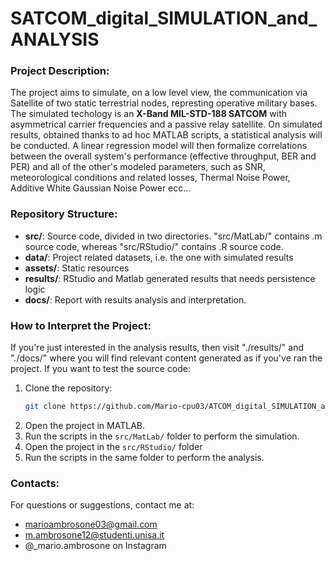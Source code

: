 # SATCOM_digital_SIMULATION_and_ANALYSIS


### Project Description:
The project aims to simulate, on a low level view, the communication via Satellite of two static terrestrial nodes, represting operative military bases.
The simulated techology is an **X-Band MIL-STD-188 SATCOM** with asymmetrical carrier frequencies and a passive relay satellite.
On simulated results, obtained thanks to ad hoc MATLAB scripts, a statistical analysis  will be conducted.
A linear regression model will then formalize correlations between the overall system's performance (effective throughput, BER and PER) and all of the other's modeled parameters, such as SNR, meteorological conditions and related losses, Thermal Noise Power, Additive White Gaussian Noise Power ecc... 


### Repository Structure:
- **src/**: Source code, divided in two directories. "src/MatLab/" contains .m source code, whereas "src/RStudio/" contains .R source code.
- **data/**: Project related datasets, i.e. the one with simulated results
- **assets/**: Static resources
- **results/**: RStudio and Matlab generated results that needs persistence logic
- **docs/**: Report with results analysis and interpretation.
 

### How to Interpret the Project:
If you're just interested in the analysis results, then visit "./results/" and "./docs/" where you will find relevant content generated as if you've ran the project.
If you want to test the source code:
1. Clone the repository:
    ```bash
    git clone https://github.com/Mario-cpu03/ATCOM_digital_SIMULATION_and_ANALYSIS.git
    ```
2. Open the project in MATLAB.
3. Run the scripts in the `src/MatLab/` folder to perform the simulation.
4. Open the project in the `src/RStudio/` folder
5. Run the scripts in the same folder to perform the analysis.


### Contacts:
For questions or suggestions, contact me at:
- marioambrosone03@gmail.com
- m.ambrosone12@studenti.unisa.it
- @_mario.ambrosone on Instagram
